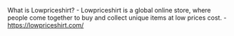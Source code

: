 What is Lowpriceshirt? - Lowpriceshirt is a global online store, where people come together to buy and collect unique items at low prices cost. - https://lowpriceshirt.com/

